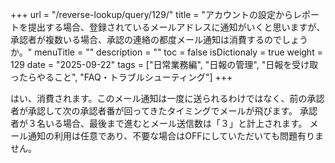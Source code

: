 +++
url = "/reverse-lookup/query/129/"
title = "アカウントの設定からレポートを提出する場合、登録されているメールアドレスに通知がいくと思いますが、承認者が複数いる場合、承認の連絡の都度メール通知は消費するのでしょうか。"
menuTitle = ""
description = ""
toc = false
isDictionaly = true
weight = 129
date = "2025-09-22"
tags = ["日常業務編", "日報の管理", "日報を受け取ったらやること", "FAQ・トラブルシューティング"]
+++

はい、消費されます。このメール通知は一度に送られるわけではなく、前の承認者が承認して次の承認者番が回ってきたタイミングでメールが飛びます。
承認者が３名いる場合、最後まで進むとメール送信数は「３」と計上されます。
メール通知の利用は任意であり、不要な場合はOFFにしていただいても問題有りません。
